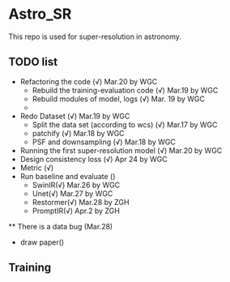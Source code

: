# Astro_SR
This repo is used for super-resolution in astronomy.

## TODO list
- Refactoring the code (√) Mar.20 by WGC
  - Rebuild the training-evaluation code (√) Mar.19 by WGC
  - Rebuild modules of model, logs (√) Mar. 19 by WGC
  - 
- Redo Dataset (√)  Mar.19 by WGC 
  - Split the data set (according to wcs) (√) Mar.17 by WGC
  - patchify (√) Mar.18 by WGC
  - PSF and downsampling (√) Mar.18 by WGC
- Running the first super-resolution model (√) Mar.20 by WGC
- Design consistency loss (√) Apr 24 by WGC
- Metric (√) 
- Run baseline and evaluate ()
  - SwinIR(√) Mar.26 by WGC
  - Unet(√) Mar.27 by WGC
  - Restormer(√) Mar.28 by ZGH
  - PromptIR(√) Apr.2 by ZGH
  
** There is a data bug (Mar.28) 



- draw paper()

## Training
